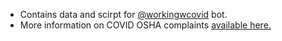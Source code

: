 


- Contains data and scirpt for [@workingwcovid](https://twitter.com/workingwcovid) bot. 
- More information on COVID OSHA complaints [available here.](https://www.thestrikewave.com/osha-complaint-map) 